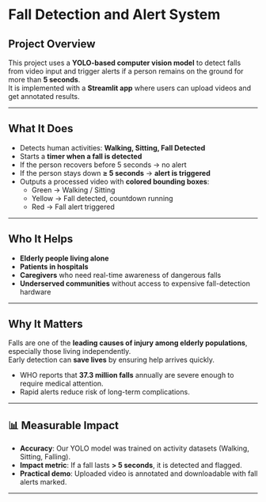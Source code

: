 # Fall Detection and Alert System

##  Project Overview
This project uses a **YOLO-based computer vision model** to detect falls from video input and trigger alerts if a person remains on the ground for more than **5 seconds**.  
It is implemented with a **Streamlit app** where users can upload videos and get annotated results.

---

##  What It Does
- Detects human activities: **Walking, Sitting, Fall Detected**  
- Starts a **timer when a fall is detected**  
- If the person recovers before 5 seconds → no alert  
- If the person stays down **≥ 5 seconds** → **alert is triggered**  
- Outputs a processed video with **colored bounding boxes**:  
  - Green → Walking / Sitting  
  - Yellow → Fall detected, countdown running  
  - Red → Fall alert triggered  

---

## Who It Helps
- **Elderly people living alone**  
- **Patients in hospitals**  
- **Caregivers** who need real-time awareness of dangerous falls  
- **Underserved communities** without access to expensive fall-detection hardware  

---

##  Why It Matters
Falls are one of the **leading causes of injury among elderly populations**, especially those living independently.  
Early detection can **save lives** by ensuring help arrives quickly.  

- WHO reports that **37.3 million falls** annually are severe enough to require medical attention.  
- Rapid alerts reduce risk of long-term complications.  

---

## 📊 Measurable Impact
- **Accuracy**: Our YOLO model was trained on activity datasets (Walking, Sitting, Falling).  
- **Impact metric**: If a fall lasts **> 5 seconds**, it is detected and flagged.  
- **Practical demo**: Uploaded video is annotated and downloadable with fall alerts marked.  

---
